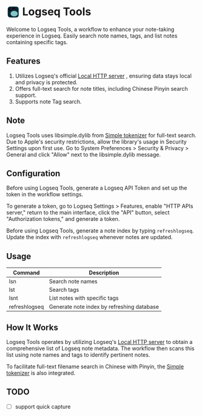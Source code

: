 # <img src="./icon.png" alt="Icon" style="height: 36px; width: auto; vertical-align: text-top; margin-right: 6px">Logseq Tools



Welcome to Logseq Tools, a workflow to enhance your note-taking experience in Logseq. Easily search note names, tags, and list notes containing specific tags.

## Features

1. Utilizes Logseq's official [Local HTTP server](https://docs.logseq.com/#/page/local%20http%20server) , ensuring data stays local and privacy is protected.
2. Offers full-text search for note titles, including Chinese Pinyin search support.
3. Supports note Tag search.


## Note

Logseq Tools uses libsimple.dylib from [Simple tokenizer](https://github.com/wangfenjin/simple) for full-text search. Due to Apple's security restrictions, allow the library's usage in Security Settings upon first use. Go to System Preferences > Security & Privacy > General and click "Allow" next to the libsimple.dylib message.

## Configuration

Before using Logseq Tools, generate a Logseq API Token and set up the token in the workflow settings.

To generate a token, go to Logseq Settings > Features, enable "HTTP APIs server," return to the main interface, click the "API" button, select "Authorization tokens," and generate a token.

Before using Logseq Tools, generate a note index by typing `refreshlogseq`. Update the index with `refreshlogseq` whenever notes are updated.

## Usage

| Command       | Description                                 |
|---------------|---------------------------------------------|
| lsn           | Search note names                           |
| lst           | Search tags                                 |
| lsnt          | List notes with specific tags              |
| refreshlogseq | Generate note index by refreshing database |

## How It Works

Logseq Tools operates by utilizing Logseq's [Local HTTP server](https://docs.logseq.com/#/page/local%20http%20server) to obtain a comprehensive list of Logseq note metadata. The workflow then scans this list using note names and tags to identify pertinent notes.

To facilitate full-text filename search in Chinese with Pinyin, the [Simple tokenizer](https://github.com/wangfenjin/simple) is also integrated.


## TODO

- [ ] support quick capture
